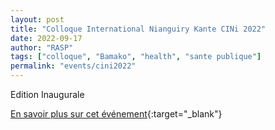 ```yaml
---
layout: post
title: "Colloque International Nianguiry Kante CINi 2022"
date: 2022-09-17
author: "RASP"
tags: ["colloque", "Bamako", "health", "sante publique"]
permalink: "events/cini2022"
---
```

Edition Inaugurale

[En savoir plus sur cet événement](https://cini.b-institute.org/?page_id=29){:target="_blank"}
